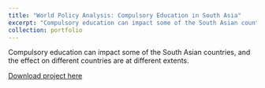 ```yaml
---
title: "World Policy Analysis: Compulsory Education in South Asia"
excerpt: "Compulsory education can impact some of the South Asian countries, and the effect on different countries are at different extents."
collection: portfolio
---
```


Compulsory education can impact some of the South Asian countries, and the effect on different countries are at different extents.

[Download project here](../files/World%20Policy%20Analysis-Compulsory%20Education%20in%20South%20Asia.pdf)

